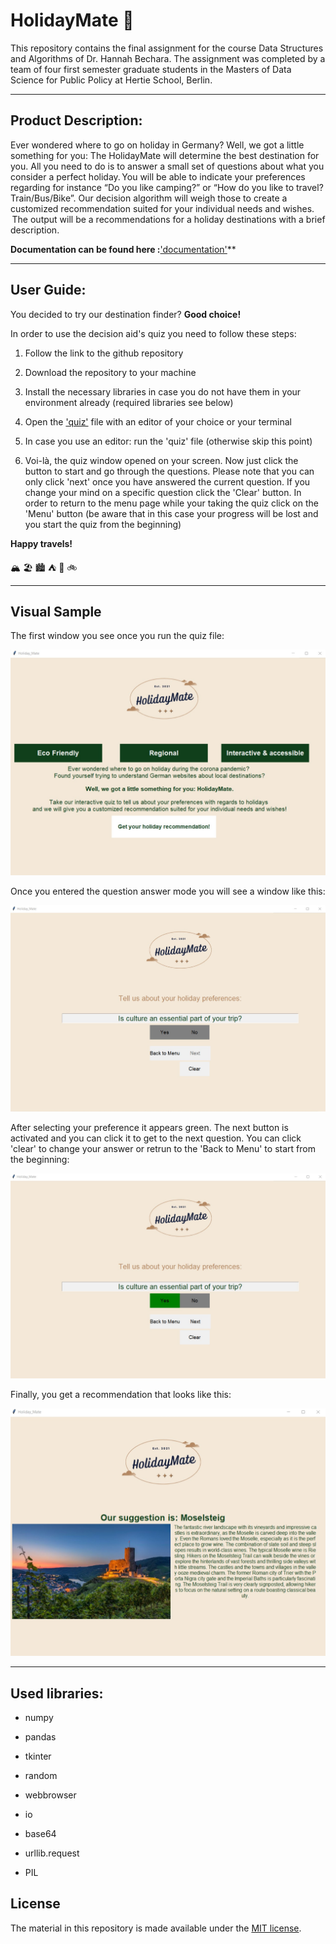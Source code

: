 # HolidayMate  :compass:

This repository contains the final assignment for the course Data Structures and Algorithms of Dr. Hannah Bechara. The assignment was completed by a team of four first semester graduate students in the Masters of Data Science for Public Policy at Hertie School, Berlin.

***

## Product Description:

Ever wondered where to go on holiday in Germany? Well, we got a little something for you: The HolidayMate will determine the best destination for you. All you need to do is to answer a small set of questions about what you consider a perfect holiday. You will be able to indicate your preferences regarding for instance “Do you like camping?” or “How do you like to travel? Train/Bus/Bike”. Our decision algorithm will weigh those to create a customized recommendation suited for your individual needs and wishes.  The output will be a recommendations for a holiday destinations with a brief description.

**Documentation can be found here :**['documentation'](https://github.com/anliwi/HolidayMate/main/documentation.txt)**

***

## User Guide:

You decided to try our destination finder? **Good choice!** 

In order to use the decision aid's quiz you need to follow these steps: 

1) Follow the link to the github repository 

2) Download the repository to your machine 

3) Install the necessary libraries in case you do not have them in your environment        already (required libraries see below) 

4) Open the ['quiz'](https://github.com/anliwi/HolidayMate/tree/main/scripts/quiz.py) file with an editor of your choice or your               terminal 

5) In case you use an editor: run the 'quiz' file (otherwise skip this point)

6) Voi-là, the quiz window opened on your screen. Now just click the button to start and
   go through the questions. Please note that you can only click 'next' once you 
   have answered the current question. If you change your mind on a specific question      click the 'Clear' button. In order to return to the menu page while your taking the     quiz click on the 'Menu' button (be aware that in this case your progress will be       lost and you start the quiz from the beginning)
   
**Happy travels!**

:mountain_snow: :beach_umbrella: :cityscape: :tent: :train2: :bike:
   
   ***
   
## Visual Sample

The first window you see once you run the quiz file:

![The first window you see once you run the quiz file. ](https://github.com//anliwi/HolidayMate/blob/main/data/Window_1.jpg?raw=true)

Once you entered the question answer mode you will see a window like this:

![Once you entered the question answer mode you will see a window like this. ](https://github.com//anliwi/HolidayMate/blob/main/data/Window_2.jpg?raw=true)

After selecting your preference it appears green. The next button is activated and you can click it to get to the next question. You can click 'clear' to change your answer or retrun to the 'Back to Menu' to start from the beginning:

![After selecting your preference it appears green. The next button is activated and you can click it to get to the next question. You can click 'clear' to change your answer or retrun to the 'menu' to start from the beginning. ](https://github.com//anliwi/HolidayMate/blob/main/data/Window_3.jpg?raw=true)

Finally, you get a recommendation that looks like this:

![Finally, you get a recommendation that looks like this. ](https://github.com/anliwi/HolidayMate/blob/main/data/Window_4.jpg?raw=true)

***
   
## Used libraries: 

 * numpy 
 
 * pandas 
 
 * tkinter 
 
 * random
 
 * webbrowser
 
 * io
 
 * base64
 
 * urllib.request
 
 * PIL 
 
## License

The material in this repository is made available under the [MIT license](http://opensource.org/licenses/mit-license.php).

